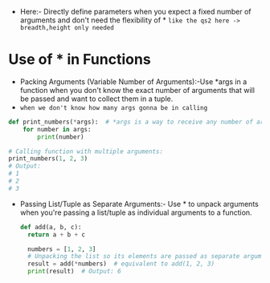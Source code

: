 - Here:- Directly define parameters when you expect a fixed number of arguments and  don't need the flexibility of *
`like the qs2 here -> breadth,height only needed`

# Use of * in Functions

- Packing Arguments (Variable Number of Arguments):-Use *args in a function when you don't know the exact number of arguments that will be passed and want to collect them in a tuple.
- `when we don't know how many args gonna be in calling`
```python
def print_numbers(*args):  # *args is a way to receive any number of arguments
    for number in args:
        print(number)

# Calling function with multiple arguments:
print_numbers(1, 2, 3)
# Output:
# 1
# 2
# 3

```
  
- Passing List/Tuple as Separate Arguments:- Use * to unpack arguments when you're passing a list/tuple as individual arguments to a function.
  ```python
  def add(a, b, c):
    return a + b + c

	numbers = [1, 2, 3]
	# Unpacking the list so its elements are passed as separate arguments:
	result = add(*numbers)  # equivalent to add(1, 2, 3)
	print(result)  # Output: 6 
	```